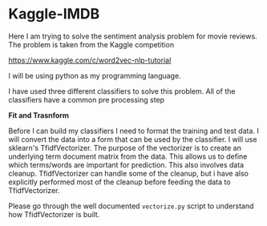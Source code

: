 # Kaggle-IMDB

Here I am trying to solve the sentiment analysis problem for movie reviews. The problem is taken from the Kaggle competition 

https://www.kaggle.com/c/word2vec-nlp-tutorial

I will be using python as my programming language.

I have used three different classifiers to solve this problem. All of the classifiers have a common pre processing step

**Fit and Trasnform**

Before I can build my classifiers I need to format the training and test data. I will convert the data into a form that can be used by the classifier. I will use sklearn's TfidfVectorizer. The purpose of the vectorizer is to create an underlying term document matrix from the data. This allows us to define which terms/words are important for prediction. This also involves data cleanup. TfidfVectorizer can handle some of the cleanup, but i have also explicitly performed most of the cleanup before feeding the data to TfidfVectorizer.

Please go through the well documented `vectorize.py` script to understand how TfidfVectorizer is built.
